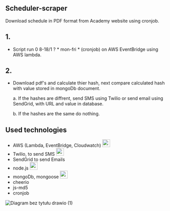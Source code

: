 ## Scheduler-scraper
Download schedule in PDF format from Academy website using cronjob. 

## 1. 
- Script run 0 8-18/1 ? * mon-fri * (cronjob) on AWS EventBridge using AWS lambda.
## 2.
- Download pdf's and calculate thier hash, next compare calculated hash with value stored in mongoDb document.

    a.  If the hashes are diffrent, send SMS using Twilio or send email using SendGrid, with URL and value in database.

    b.  If the hashes are the same do nothing.

## Used technologies ##
- AWS (Lambda, EventBridge, Cloudwatch)  <img height="24" width="24" src="https://cdn.simpleicons.org/amazonaws/white" />
- Twilio, to send SMS <img height="24" width="24" src="https://cdn.simpleicons.org/twilio" />
- SendGrid to send Emails
- node.js <img height="24" width="24" src="https://cdn.simpleicons.org/node.js" />
- mongoDb, mongoose <img height="24" width="24" src="https://cdn.simpleicons.org/mongodb" />
- cheerio
- js-md5
- cronjob

![Diagram bez tytułu drawio (1)](https://user-images.githubusercontent.com/61602042/200808275-2843bd1b-45cd-4d0c-8b3e-6df608b38591.svg)
